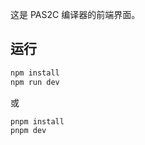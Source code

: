 这是 PAS2C 编译器的前端界面。

## 运行

```bash
npm install
npm run dev
```

或

```bash
pnpm install
pnpm dev
```